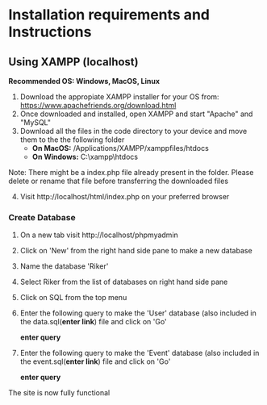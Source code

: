 # Installation requirements and Instructions
## Using XAMPP (localhost)
**Recommended OS: Windows, MacOS, Linux**

1. Download the appropiate XAMPP installer for your OS from: https://www.apachefriends.org/download.html
2. Once downloaded and installed, open XAMPP and start "Apache" and "MySQL"
3. Download all the files in the code directory to your device and move them to the the following folder
    - **On MacOS:** /Applications/XAMPP/xamppfiles/htdocs
    - **On Windows:**  C:\xampp\htdocs

Note: There might be a index.php file already present in the folder. Please delete or rename that file before transferring the downloaded files

4. Visit http://localhost/html/index.php on your preferred browser

### Create Database
1. On a new tab visit http://localhost/phpmyadmin
2. Click on 'New' from the right hand side pane to make a new database
3. Name the database 'Riker'
4. Select Riker from the list of databases on right hand side pane
5. Click on SQL from the top menu
6. Enter the following query to make the 'User' database (also included in the data.sql(**enter link**) file and click on 'Go'

    **enter query**
7. Enter the following query to make the 'Event' database (also included in the event.sql(**enter link**) file and click on 'Go'

    **enter query**


The site is now fully functional
